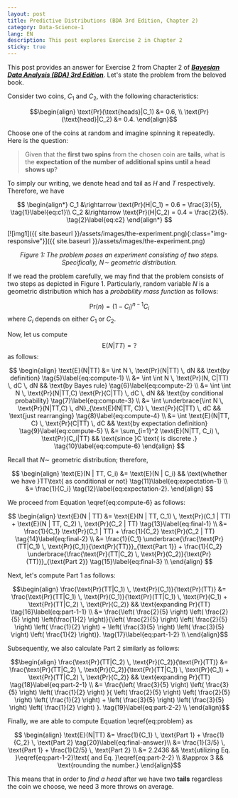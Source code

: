 ```yaml
---
layout: post
title: Predictive Distributions (BDA 3rd Edition, Chapter 2) 
category: Data-Science-1
lang: EN
description: This post explores Exercise 2 in Chapter 2
sticky: true
---
```


This post provides an answer for Exercise 2 from Chapter 2 of [_**Bayesian Data Analysis (BDA) 3rd Edition**_](http://www.stat.columbia.edu/~gelman/book/BDA3.pdf). Let's state the problem from the beloved book.   

Consider two coins, $C_1$ and $C_2$, with the following characteristics:     

$$\begin{align}
\text{Pr}(\text{heads}|C_1) &= 0.6, \\
\text{Pr}(\text{head}|C_2) &= 0.4.     
\end{align}$$

Choose one of the coins at random and imagine spinning it repeatedly.     
Here is the question: 

> Given that the **first two spins** from the chosen coin are **tails**, what is the **expectation of the number of additional spins until a head shows up**?

To simply our writing, we denote $\text{head}$ and $\text{tail}$ as $H$ and $T$ respectively. Therefore, we have

$$
  \begin{align*}
    C_1 &\rightarrow \text{Pr}(H|C_1) = 0.6 = \frac{3}{5}, \tag{1}\label{eq:c1}\\
    C_2 &\rightarrow \text{Pr}(H|C_2) = 0.4 = \frac{2}{5}. \tag{2}\label{eq:c2}
  \end{align*}
$$

[![img1]({{ site.baseurl }}/assets/images/the-experiment.png){:class="img-responsive"}]({{ site.baseurl }}/assets/images/the-experiment.png)*<center>$\pmb{\text{Figure 1}}$: The problem poses an experiment consisting of two steps. Specifically, $N \sim$ geometric distribution.</center>*
    

If we read the problem carefully, we may find that the problem consists of two steps as depicted in $\pmb{\text{Figure 1}}$. Particularly, random variable $N$ is a geometric distribution which has a _probability mass function_ as follows:

$$
  \begin{equation}
    \text{Pr}(n) = (1-C_i)^{n-1} C_i \tag{3}\label{eq:pmf-geometri}
  \end{equation}
$$
where $C_i$ depends on either $C_1$ or $C_2$.    
    
Now, let us compute
   $$ \begin{equation}
    \text{E}(N|TT) = ? \tag{4}\label{eq:problem} 
   \end{equation}$$
as follows:

$$
  \begin{align}
    \text{E}(N|TT) &= \int N \, \text{Pr}(N|TT) \, dN && \text{by definition} \tag{5}\label{eq:compute-1} \\ 
                   &= \int \int N \, \text{Pr}(N, C|TT) \, dC \, dN && \text{by Bayes rule} \tag{6}\label{eq:compute-2} \\ 
                   &= \int \int N \, \text{Pr}(N|TT,C) \text{Pr}(C|TT) \, dC \, dN && \text{by conditional probability} \tag{7}\label{eq:compute-3} \\ 
                   &= \int \underbrace{\int N \, \text{Pr}(N|TT,C) \, dN}_{\text{E}(N|TT, C)} \, \text{Pr}(C|TT) \, dC && \text{just rearranging} \tag{8}\label{eq:compute-4} \\
                   &= \int \text{E}(N|TT, C) \, \text{Pr}(C|TT) \, dC && \text{by expectation definition} \tag{9}\label{eq:compute-5} \\
                   &= \sum_{i=1}^2 \text{E}(N|TT, C_i) \, \text{Pr}(C_i|TT) && \text{since }C \text{ is discrete .}   \tag{10}\label{eq:compute-6}                   
  \end{align}
$$

Recall that $N \sim$ geometric distribution; therefore, 

$$
  \begin{align}
    \text{E}(N | TT, C_i) &= \text{E}(N | C_i) && \text{whether we have }TT\text{ as conditional or not} \tag{11}\label{eq:expectation-1} \\
                          &= \frac{1}{C_i}         \tag{12}\label{eq:expectation-2}.
  \end{align}
$$

We proceed from Equation \eqref{eq:compute-6} as follows:

$$ \begin{align}
  \text{E}(N | TT) &= \text{E}(N | TT, C_1) \, \text{Pr}(C_1 | TT) +  \text{E}(N | TT, C_2) \, \text{Pr}(C_2 | TT) \tag{13}\label{eq:final-1} \\
                   &= \frac{1}{C_1} \text{Pr}(C_1 | TT) +  \frac{1}{C_2} \text{Pr}(C_2 | TT) \tag{14}\label{eq:final-2}   \\
                   &= \frac{1}{C_1} \underbrace{\frac{\text{Pr}(TT|C_1) \, \text{Pr}(C_1)}{\text{Pr}(TT)}}_{\text{Part 1}} +  \frac{1}{C_2}  \underbrace{\frac{\text{Pr}(TT|C_2) \, \text{Pr}(C_2)}{\text{Pr}(TT)}}_{\text{Part 2}} \tag{15}\label{eq:final-3}   \\
\end{align}
$$

Next, let's compute $\text{Part 1}$ as follows:

$$\begin{align}
  \frac{\text{Pr}(TT|C_1) \, \text{Pr}(C_1)}{\text{Pr}(TT)} &= \frac{\text{Pr}(TT|C_1) \, \text{Pr}(C_1)}{\text{Pr}(TT|C_1) \, \text{Pr}(C_1) + \text{Pr}(TT|C_2) \, \text{Pr}(C_2)} && \text{expanding Pr}(TT) \tag{16}\label{eq:part-1-1} \\
     &= \frac{\left( \frac{2}{5} \right) \left( \frac{2}{5} \right) \left(\frac{1}{2} \right)}{\left( \frac{2}{5} \right) \left( \frac{2}{5} \right) \left( \frac{1}{2} \right) + \left( \frac{3}{5} \right) \left( \frac{3}{5} \right) \left( \frac{1}{2} \right)}. \tag{17}\label{eq:part-1-2} \\
\end{align}$$

Subsequently, we also calculate $\text{Part 2}$ similarly as follows:

$$\begin{align}
  \frac{\text{Pr}(TT|C_2) \, \text{Pr}(C_2)}{\text{Pr}(TT)} &= \frac{\text{Pr}(TT|C_2) \, \text{Pr}(C_2)}{\text{Pr}(TT|C_1) \, \text{Pr}(C_1) + \text{Pr}(TT|C_2) \, \text{Pr}(C_2)} && \text{expanding Pr}(TT) \tag{18}\label{eq:part-2-1} \\
     &= \frac{\left( \frac{3}{5} \right) \left( \frac{3}{5} \right) \left( \frac{1}{2} \right) }{ \left( \frac{2}{5} \right) \left( \frac{2}{5} \right) \left( \frac{1}{2} \right) + \left( \frac{3}{5} \right) \left( \frac{3}{5} \right) \left( \frac{1}{2} \right) }. \tag{19}\label{eq:part-2-2} \\
\end{align}$$

Finally, we are able to compute Equation \eqref{eq:problem} as

$$ \begin{align}
  \text{E}(N|TT) &= \frac{1}{C_1} \, \text{Part 1} + \frac{1}{C_2} \, \text{Part 2} \tag{20}\label{eq:final-answer}\\
                 &= \frac{1}{3/5} \, \text{Part 1} + \frac{1}{2/5} \, \text{Part 2} \\
                 &= 2.2436   && \text{utilizing Eq. }\eqref{eq:part-1-2}\text{ and Eq. }\eqref{eq:part-2-2} \\
                 &\approx 3 && \text{rounding the number.}
\end{align}$$

This means that in order to _find a head_ after we have two **tails** regardless the coin we choose, we need $3$ more throws on average. 